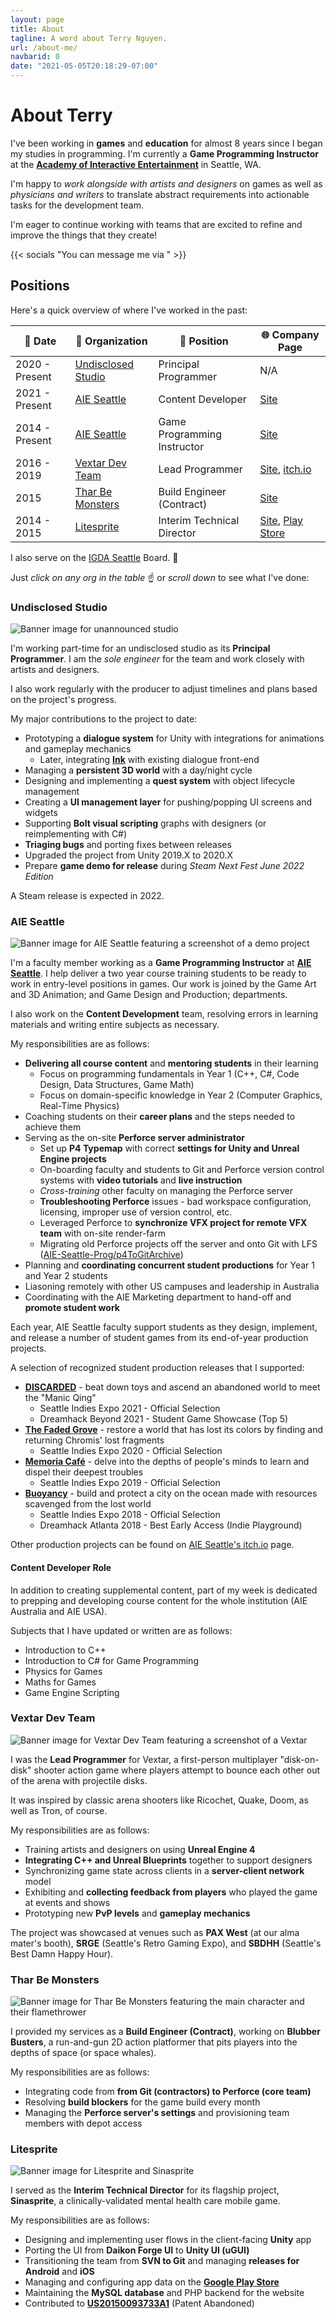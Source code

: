 ```yaml
---
layout: page
title: About
tagline: A word about Terry Nguyen.
url: /about-me/
navbarid: 0
date: "2021-05-05T20:18:29-07:00"
---
```


# About Terry

I've been working in **games** and **education** for almost 8 years since I
began my studies in programming. I'm currently a **Game Programming Instructor**
at the [**Academy of Interactive Entertainment**](https://seattle.aie.edu/) in Seattle, WA.

I'm happy to _work alongside with artists and designers_ on games as well as
_physicians and writers_ to translate abstract requirements into actionable
tasks for the development team.

I'm eager to continue working with teams that are excited to refine and improve
the things that they create!

{{< socials "You can message me via " >}}

## Positions

Here's a quick overview of where I've worked in the past:

📅 Date        | 🏢 Organization                           | 👔 Position                 | 🌐 Company Page
---------------|-------------------------------------------|-----------------------------|---------------------------------------------
2020 - Present | [Undisclosed Studio](#undisclosed-studio) | Principal Programmer        | N/A
2021 - Present | [AIE Seattle](#aie-seattle)               | Content Developer           | [Site](https://seattle.aie.edu)
2014 - Present | [AIE Seattle](#content-developer-role)    | Game Programming Instructor | [Site](https://seattle.aie.edu)
2016 - 2019    | [Vextar Dev Team](#vextar-dev-team)       | Lead Programmer             | [Site](https://vextar.xyz/), [itch.io](https://vextardevteam.itch.io/vextar)
2015           | [Thar Be Monsters](#thar-be-monsters)     | Build Engineer (Contract)   | [Site](https://thar-be-monsters.tumblr.com/)
2014 - 2015    | [Litesprite](#litesprite)                 | Interim Technical Director  | [Site](https://litesprite.com/), [Play Store](https://play.google.com/store/apps/details?id=com.litesprite.sinaspritepro)

I also serve on the [IGDA Seattle](https://igdaseattle.org/) Board. 💖

Just _click on any org in the table_ ☝️ or _scroll down_ to see what I've done:

### Undisclosed Studio
![Banner image for unannounced studio](/posts/about/unannounced.png)

I'm working part-time for an undisclosed studio as its **Principal Programmer**.
I am the _sole engineer_ for the team and work closely with artists and designers.

I also work regularly with the producer to adjust timelines and plans based on
the project's progress.

My major contributions to the project to date:

- Prototyping a **dialogue system** for Unity with integrations for animations and gameplay mechanics
  - Later, integrating [**Ink**](https://github.com/inkle/ink) with existing dialogue front-end
- Managing a **persistent 3D world** with a day/night cycle
- Designing and implementing a **quest system** with object lifecycle management
- Creating a **UI management layer** for pushing/popping UI screens and widgets
- Supporting **Bolt visual scripting** graphs with designers (or reimplementing with C#)
- **Triaging bugs** and porting fixes between releases
- Upgraded the project from Unity 2019.X to 2020.X
- Prepare **game demo for release** during _Steam Next Fest June 2022 Edition_

A Steam release is expected in 2022.

### AIE Seattle
![Banner image for AIE Seattle featuring a screenshot of a demo project](/posts/about/aie_seattle.png)

I'm a faculty member working as a **Game Programming Instructor** at [**AIE
Seattle**](https://seattle.aie.edu). I help deliver a two year course training
students to be ready to work in entry-level positions in games. Our work is
joined by the Game Art and 3D Animation; and Game Design and Production;
departments.

I also work on the **Content Development** team, resolving errors in learning
materials and writing entire subjects as necessary.

My responsibilities are as follows:

- **Delivering all course content** and **mentoring students** in their learning
  - Focus on programming fundamentals in Year 1 (C++, C#, Code Design, Data Structures, Game Math)
  - Focus on domain-specific knowledge in Year 2 (Computer Graphics, Real-Time Physics)
- Coaching students on their **career plans** and the steps needed to achieve them
- Serving as the on-site **Perforce server administrator**
  - Set up **P4 Typemap** with correct **settings for Unity and Unreal Engine projects**
  - On-boarding faculty and students to Git and Perforce version control systems with **video tutorials** and **live instruction**
  - _Cross-training_ other faculty on managing the Perforce server
  - **Troubleshooting Perforce** issues - bad workspace configuration, licensing, improper use of version control, etc.
  - Leveraged Perforce to **synchronize VFX project for remote VFX team** with on-site render-farm
  - Migrating old Perforce projects off the server and onto Git with LFS ([AIE-Seattle-Prog/p4ToGitArchive](https://github.com/AIE-Seattle-Prog/p4ToGitArchive))
- Planning and **coordinating concurrent student productions** for Year 1 and Year 2 students
- Liasoning remotely with other US campuses and leadership in Australia
- Coordinating with the AIE Marketing department to hand-off and **promote student work**

Each year, AIE Seattle faculty support students as they design, implement, and
release a number of student games from its end-of-year production projects.

A selection of recognized student production releases that I supported:

- [**DISCARDED**](https://aieseattle.itch.io/discarded) - beat down toys and ascend an abandoned world to meet the "Manic Qing"
  - Seattle Indies Expo 2021 - Official Selection
  - Dreamhack Beyond 2021 - Student Game Showcase (Top 5)
- [**The Faded Grove**](https://aieseattle.itch.io/fadedgrove) - restore a world that has lost its colors by finding and returning Chromis' lost fragments
  - Seattle Indies Expo 2020 - Official Selection
- [**Memoria Café**](https://chumpette-visual.itch.io/memoria-cafe) - delve into the depths of people's minds to learn and dispel their deepest troubles
  - Seattle Indies Expo 2019 - Official Selection
- [**Buoyancy**](https://store.steampowered.com/app/1012610/Buoyancy/) - build and protect a city on the ocean made with resources scavenged from the lost world
  - Seattle Indies Expo 2018 - Official Selection
  - Dreamhack Atlanta 2018 - Best Early Access (Indie Playground)

Other production projects can be found on [AIE Seattle's itch.io](https://aieseattle.itch.io/) page.

#### Content Developer Role

In addition to creating supplemental content, part of my week is dedicated to
prepping and developing course content for the whole institution (AIE Australia
and AIE USA).

Subjects that I have updated or written are as follows:

- Introduction to C++
- Introduction to C# for Game Programming
- Physics for Games
- Maths for Games
- Game Engine Scripting

### Vextar Dev Team
![Banner image for Vextar Dev Team featuring a screenshot of a Vextar](/posts/about/vextar.png)

I was the **Lead Programmer** for Vextar, a first-person multiplayer "disk-on-disk"
shooter action game where players attempt to bounce each other out of the arena
with projectile disks.

It was inspired by classic arena shooters like Ricochet, Quake, Doom, as well as
Tron, of course.

My responsibilities are as follows:

- Training artists and designers on using **Unreal Engine 4**
- **Integrating C++ and Unreal Blueprints** together to support designers
- Synchronizing game state across clients in a **server-client network** model
- Exhibiting and **collecting feedback from players** who played the game at events and shows
- Prototyping new **PvP levels** and **gameplay mechanics**

The project was showcased at venues such as **PAX West** (at our alma mater's
booth), **SRGE** (Seattle's Retro Gaming Expo), and **SBDHH** (Seattle's Best Damn Happy
Hour).

<!--
<div class="flt-right">

Key      | Value
---------|--------------------
Website  | https://vextar.xyz/
Date     | 2016 - 2019
Position | Lead Programmer

</div>
-->

### Thar Be Monsters
![Banner image for Thar Be Monsters featuring the main character and their flamethrower](/posts/about/tharbemonsters.png)

I provided my services as a **Build Engineer (Contract)**, working on **Blubber
Busters**, a run-and-gun 2D action platformer that pits players into the depths
of space (or space whales).

My responsibilities are as follows:

- Integrating code from **from Git (contractors) to Perforce (core team)**
- Resolving **build blockers** for the game build every month
- Managing the **Perforce server's settings** and provisioning team members with depot access

### Litesprite
![Banner image for Litesprite and Sinasprite](/posts/about/litesprite.png)

I served as the **Interim Technical Director** for its flagship project,
**Sinasprite**, a clinically-validated mental health care mobile game.

My responsibilities are as follows:

- Designing and implementing user flows in the client-facing **Unity** app
- Porting the UI from **Daikon Forge UI** to **Unity UI (uGUI)**
- Transitioning the team from **SVN to Git** and managing **releases for Android** and **iOS**
- Managing and configuring app data on the [**Google Play Store**](https://play.google.com/store/apps/details?id=com.litesprite.sinaspritepro)
- Maintaining the **MySQL database** and PHP backend for the website
- Contributed to [**US20150093733A1**](https://patents.google.com/patent/US20150093733A1/) (Patent Abandoned)
